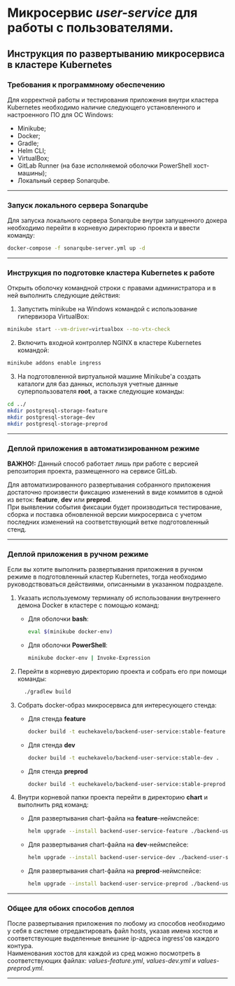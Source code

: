 # Микросервис ***user-service*** для работы с пользователями.

## Инструкция по развертыванию микросервиса в кластере Kubernetes

### Требования к программному обеспечению
Для корректной работы и тестирования приложения внутри кластера Kubernetes необходимо наличие следующего установленного 
и настроенного ПО 
для ОС Windows:
* Minikube;
* Docker;
* Gradle;
* Helm CLI;
* VirtualBox;
* GitLab Runner (на базе исполняемой оболочки PowerShell хост-машины);
* Локальный сервер Sonarqube.

---
### Запуск локального сервера Sonarqube
Для запуска локального сервера Sonarqube внутри запущенного докера необходимо перейти в корневую директорию проекта и 
ввести команду:
```bash
docker-compose -f sonarqube-server.yml up -d
```

---


### Инструкция по подготовке кластера Kubernetes к работе
Открыть оболочку командной строки с правами администратора и в ней выполнить следующие действия:
1.  Запустить minikube на Windows командой с использование гипервизора VirtualBox: 
```bash
minikube start --vm-driver=virtualbox --no-vtx-check
```

2. Включить входной контроллер NGINX в кластере Kubernetes командой: 
```bash
minikube addons enable ingress
```

3. На подготовленной виртуальной машине Minikube'а создать каталоги для баз данных, используя учетные данные 
суперпользователя **root**, а также следующие команды:
```bash
cd ../
mkdir postgresql-storage-feature
mkdir postgresql-storage-dev
mkdir postgresql-storage-preprod
```

---


### Деплой приложения в автоматизированном режиме 
**ВАЖНО!:** Данный способ работает лишь при работе с версией репозитория проекта, размещенного на сервисе GitLab.<br> 

Для автоматизированного развертывания собранного приложения достаточно произвести фиксацию изменений в виде коммитов в одной
из веток: **feature**, **dev** или **preprod**.<br>
При выявлении события фиксации будет производиться тестирование, сборка и поставка обновленной версии микросервиса  с 
учетом последних изменений на соответствующий ветке подготовленный стенд.

---

### Деплой приложения в ручном режиме
Если вы хотите выполнить развертывания приложения в ручном режиме в подготовленный кластер Kubernetes, тогда необходимо 
руководствоваться действиями, описанными в указанном подразделе.
1. Указать используемому терминалу об использовании внутреннего демона Docker в кластере с помощью команд:
   - Для оболочки **bash**:
      ```bash
      eval $(minikube docker-env)
      ```
   - Для оболочки **PowerShell**:
      ```bash
      minikube docker-env | Invoke-Expression
      ```
     
2. Перейти в корневую директорию проекта и собрать его при помощи команды:
    ```bash
      ./gradlew build
    ```   

3. Собрать docker-образ микросервиса для интересующего стенда:
    - Для стенда **feature**
      ```bash
      docker build -t euchekavelo/backend-user-service:stable-feature .
      ```
    - Для стенда **dev**
      ```bash
      docker build -t euchekavelo/backend-user-service:stable-dev .
      ```
    - Для стенда **preprod**
      ```bash
      docker build -t euchekavelo/backend-user-service:stable-preprod .
      ```    

4. Внутри корневой папки проекта перейти в директорию **chart** и выполнить ряд команд:
   - Для развертывания chart-файла на **feature**-неймспейсе: 
        ```bash
        helm upgrade --install backend-user-service-feature ./backend-user-service -f ./backend-user-service/values-feature.yml
        ```
   - Для развертывания chart-файла на **dev**-неймспейсе:
        ```bash
        helm upgrade --install backend-user-service-dev ./backend-user-service -f ./backend-user-service/values-dev.yml
        ```
   - Для развертывания chart-файла на **preprod**-неймспейсе:
        ```bash
        helm upgrade --install backend-user-service-preprod ./backend-user-service -f ./backend-user-service/values-preprod.yml
        ```

---


### Общее для обоих способов деплоя    
После развертывания приложения по любому из способов необходимо у себя в системе отредактировать файл hosts, указав имена хостов и соответствующие выделенные внешние 
ip-адреса ingress'ов каждого контура.
<br>Наименования хостов для каждой из сред можно посмотреть в соответствующих файлах: *values-feature.yml*, *values-dev.yml* 
и *values-preprod.yml*.

---
